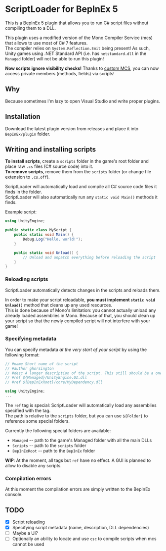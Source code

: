# ScriptLoader for BepInEx 5

This is a BepInEx 5 plugin that allows you to run C# script files without compiling them to a DLL.

This plugin uses a modified version of the Mono Compiler Service (mcs) that allows to use most of C# 7 features.  
The compiler relies on `System.Reflection.Emit` being present! As such, Unity games using .NET Standard API (i.e. has `netstandard.dll` in the `Managed` folder) 
will not be able to run this plugin!

**Now scripts ignore visibility checks!** Thanks to [custom MCS](https://github.com/denikson/mcs-unity), you can now access private members (methods, fields) via scripts!

## Why

Because sometimes I'm lazy to open Visual Studio and write proper plugins.

## Installation

Download the latest plugin version from releases and place it into `BepInEx/plugin` folder.

## Writing and installing scripts

**To install scripts**, create a `scripts` folder in the game's root folder and place raw `.cs` files (C# source code) into it.  
**To remove scripts**, remove them from the `scripts` folder (or change file extension to `.cs.off`).

ScriptLoader will automatically load and compile all C# source code files it finds in the folder.  
ScriptLoader will also automatically run any `static void Main()` methods it finds.

Example script:

```csharp
using UnityEngine;

public static class MyScript {
    public static void Main() {
        Debug.Log("Hello, world!");
    }

    public static void Unload() {
        // Unload and unpatch everything before reloading the script
    }
}
```

### Reloading scripts

ScriptLoader automatically detects changes in the scripts and reloads them.  

In order to make your script reloadable, **you must implement `static void Unload()`** method that cleans up any used resources.  
This is done because of Mono's limitation: you cannot actually unload any already loaded assemblies in Mono. Because of that, you should 
clean up your script so that the newly compiled script will not interfere with your game!

### Specifying metadata

You can specify metadata *at the very start of your script* by using the following format:

```csharp
// #name Short name of the script
// #author ghorsington
// #desc A longer description of the script. This still should be a one-liner.
// #ref ${Managed}/UnityEngine.UI.dll
// #ref ${BepInExRoot}/core/MyDependency.dll

using UnityEngine;
...
```

The `ref` tag is special: ScriptLoader will automatically load any assemblies specified with the tag.  
The path is relative to the `scripts` folder, but you can use `${Folder}` to reference some special folders.

Currently the following special folders are available:

* `Managed` -- path to the game's Managed folder with all the main DLLs
* `Scripts` -- path to the `scripts` folder
* `BepInExRoot` -- path to the `BepInEx` folder

**WIP**: At the moment, all tags but `ref` have no effect. A GUI is planned to allow to disable any scripts.

### Compilation errors

At this moment the compilation errors are simply written to the BepInEx console.

## TODO

* [x] Script reloading
* [x] Specifying script metadata (name, description, DLL dependencies)
* [ ] Maybe a UI?
* [ ] Optionally an ability to locate and use `csc` to compile scripts when mcs cannot be used